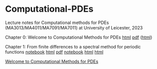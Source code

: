 # Computational-PDEs

Lecture notes for Computational methods for PDEs (MA3013/MA4011/MA7091/MA7011) at University of Leicester, 2023

Chapter 0: Welcome to Computational Methods for PDEs 
[html](output/Chapter0.html) [pdf](output/Chapter0.pdf) 
([html](https://github.com/MarcoFasondini/Computational-PDEs/blob/main/output/Chapter0.html))


Chapter 1: From finite differences to a spectral method for periodic functions 
[notebook](LectureNotes/Chapter1.ipynb) [html](output/Chapter1.html) [pdf](output/Chapter1.pdf) [notebook](https://nbviewer.org/github/MarcoFasondini/Computational-PDEs/blob/main/LectureNotes/Chapter1.ipynb)
[html](http://htmlpreview.github.io/?https://github.com/MarcoFasondini/Computational-PDEs/blob/main/output/Chapter1.html)
[html](https://raw.githack.com/?https://github.com/MarcoFasondini/Computational-PDEs/blob/main/output/Chapter1.html)

 [Welcome to Computational Methods for PDEs](https://nbviewer.org/github/MarcoFasondini/Computational-PDEs/blob/main/LectureNotes/Welcome_Computational_PDEs.ipynb)